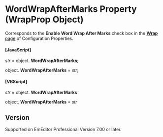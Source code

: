 # WordWrapAfterMarks Property (WrapProp Object)

Corresponds to the **Enable**
**Word Wrap After Marks** check box in the
[**Wrap** page](../../dlg/properties/wrap/index) of Configuration Properties.

#### \[JavaScript\]

_str_ = object. **WordWrapAfterMarks**;

object. **WordWrapAfterMarks** = _str_;

#### \[VBScript\]

_str_ = object. **WordWrapAfterMarks**

object. **WordWrapAfterMarks** = _str_

## Version

Supported on EmEditor Professional Version 7.00 or later.
